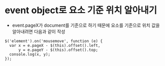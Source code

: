 # event object로 요소 기준 위치 알아내기
- event.pageX가 document를 기준으로 하기 때문에 요소를 기준으로 위치 값을 알아내려면 다음과 같이 작성

```
$('element').on('mousemove', function (e) {
  var x = e.pageX - $(this).offset().left,
      y = e.pageY - $(this).offset().top;
  console.log(x, y);
});
```
